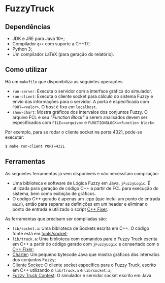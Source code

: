 FuzzyTruck
==========

Dependências
------------

- JDK e JRE para Java 10+;
- Compilador `g++` com suporte a C++17;
- Python 3;
- Um compilador LaTeX (para geração do relatório).

Como utilizar
-------------

Há um `makefile` que disponibiliza as seguintes operações:

- `run-server`: Executa o servidor com a interface gráfica do simulador.
- `run-client`: Executa o cliente socket para cálculo do sistema Fuzzy e envio
  das informações para o servidor. A porta é especificada com `PORT=<valor>`. O
  _host_ é fixo em `localhost`.
- `show-chart`: Mostra gráficos dos intervalos dos conjuntos Fuzzy. O arquivo
  FCL e seu _"Function Block"_ a serem analisados devem ser especificados com
  `FILE=<arquivo>` e `FUNCTIONBLOCK=<function block>`.

Por exemplo, para se rodar o cliente socket na porta 4321, pode-se executar:

```bash
$ make run-client PORT=4321
```

Ferramentas
---------

As seguintes ferramentas já vem disponíveis e não necessitam compilação:

- Uma biblioteca e software de Lógica Fuzzy em Java, `jFuzzyLogic`. É utilizada
  para geração de código C++ a partir de FCL para execução do sistema, bem como
  exibição de gráficos.
- O código C++ gerado é apenas um .cpp (que inclui um ponto de entrada `main`),
  então para separar as definições em um header e eliminar o ponto de entrada é
  utilizado o script [C++ Fixer](/tools/cppfixer.py).

As ferramentas que precisam ser compiladas são:

- `lib/socket.a`: Uma biblioteca de Sockets escrita em C++. O código fonte está
  em [tools/socket](/tools/socket);
- `lib/truck.a`: Uma biblioteca com comandos para o Fuzzy Truck escrita em C++
  a partir do código gerado com `jFuzzyLogic` e consertado com o
  [C++ Fixer](/tools/cppfixer.py);
- [Charter](tools/Charter.java): Um pequeno bytecode Java que mostra gráficos
  dos intervalos dos conjuntos Fuzzy;
- [Cliente Socket](/src): O cliente socket específico para o Fuzzy Truck,
  escrito em C++ utilizando o `lib/truck.a` e `lib/socket.a`;
- [Fuzzy Truck Contest](/contest): O simulador e servidor socket escrito em
  Java.
